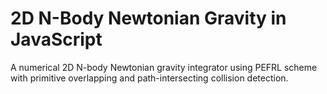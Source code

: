 # 2D N-Body Newtonian Gravity in JavaScript

A numerical 2D N-body Newtonian gravity integrator using PEFRL scheme with primitive overlapping and path-intersecting collision detection.
